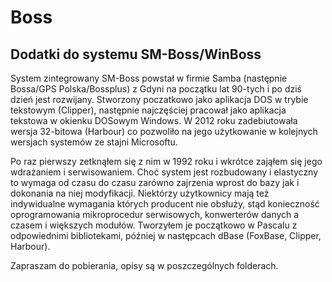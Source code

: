 # Boss
## Dodatki do systemu SM-Boss/WinBoss

System zintegrowany SM-Boss powstał w firmie Samba (następnie Bossa/GPS Polska/Bossplus) z Gdyni na początku lat 90-tych i po dziś dzień jest rozwijany.
Stworzony poczatkowo jako aplikacja DOS w trybie tekstowym (Clipper), następnie najczęściej pracował jako aplikacja tekstowa w okienku DOSowym Windows.
W 2012 roku zadebiutowała wersja 32-bitowa (Harbour) co pozwoliło na jego użytkowanie w kolejnych wersjach systemów ze stajni Microsoftu.

Po raz pierwszy zetknąłem się z nim w 1992 roku i wkrótce zająłem się jego wdrażaniem i serwisowaniem. Choć system jest rozbudowany i elastyczny 
to wymaga od czasu do czasu zarówno zajrzenia wprost do bazy jak i dokonania na niej modyfikacji. Niektórzy użytkownicy mają też indywidualne 
wymagania których producent nie obsłuży, stąd konieczność oprogramowania mikroprocedur serwisowych, konwerterów danych a czasem i większych modułów.
Tworzyłem je początkowo w Pascalu z odpowiednimi bibliotekami, później w następcach dBase (FoxBase, Clipper, Harbour).

Zapraszam do pobierania, opisy są w poszczególnych folderach.
